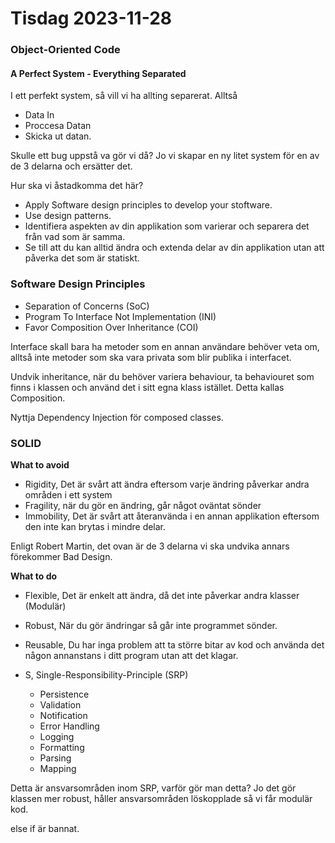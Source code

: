 # Tisdag 2023-11-28

### Object-Oriented Code

#### A Perfect System - Everything Separated

I ett perfekt system, så vill vi ha allting separerat. Alltså

- Data In
- Proccesa Datan
- Skicka ut datan.

Skulle ett bug uppstå va gör vi då? Jo vi skapar en ny litet system för en av de 3 delarna och ersätter det.

Hur ska vi åstadkomma det här?

- Apply Software design principles to develop your stoftware.
- Use design patterns.
- Identifiera aspekten av din applikation som varierar och separera det från vad som är samma.
- Se till att du kan alltid ändra och extenda delar av din applikation utan att påverka det som är statiskt.

### Software Design Principles

- Separation of Concerns (SoC)
- Program To Interface Not Implementation (INI)
- Favor Composition Over Inheritance (COI)

Interface skall bara ha metoder som en annan användare behöver veta om, alltså inte metoder som ska vara privata som blir publika i interfacet.

Undvik inheritance, när du behöver variera behaviour, ta behaviouret som finns i klassen och använd det i sitt egna klass istället. Detta kallas Composition.

Nyttja Dependency Injection för composed classes.

### SOLID

**What to avoid**

- Rigidity, Det är svårt att ändra eftersom varje ändring påverkar andra områden i ett system
- Fragility, när du gör en ändring, går något oväntat sönder
- Immobility, Det är svårt att återanvända i en annan applikation eftersom den inte kan brytas i mindre delar.

Enligt Robert Martin, det ovan är de 3 delarna vi ska undvika annars förekommer Bad Design.

**What to do**

- Flexible, Det är enkelt att ändra, då det inte påverkar andra klasser (Modulär)
- Robust, När du gör ändringar så går inte programmet sönder.
- Reusable, Du har inga problem att ta större bitar av kod och använda det någon annanstans i ditt program utan att det klagar.

- S, Single-Responsibility-Principle (SRP)<br>
  - Persistence
  - Validation
  - Notification
  - Error Handling
  - Logging
  - Formatting
  - Parsing
  - Mapping

Detta är ansvarsområden inom SRP, varför gör man detta?
Jo det gör klassen mer robust, håller ansvarsområden löskopplade så vi får modulär kod.

else if är bannat.

#
